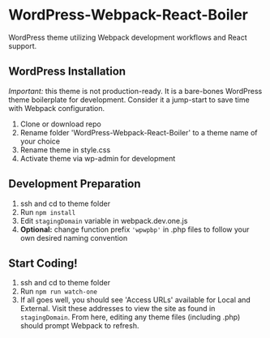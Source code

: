 # WordPress-Webpack-React-Boiler
WordPress theme utilizing Webpack development workflows and React support.

## WordPress Installation
*Important:* this theme is not production-ready. It is a bare-bones WordPress theme boilerplate for development. Consider it a jump-start to save time with Webpack configuration.

1. Clone or download repo
1. Rename folder 'WordPress-Webpack-React-Boiler' to a theme name of your choice
1. Rename theme in style.css
1. Activate theme via wp-admin for development

## Development Preparation

1. ssh and cd to theme folder
1. Run ```npm install```
1. Edit ```stagingDomain``` variable in webpack.dev.one.js
1. **Optional:** change function prefix ```'wpwpbp'``` in .php files to follow your own desired naming convention

## Start Coding!

1. ssh and cd to theme folder
1. Run ```npm run watch-one```
1. If all goes well, you should see 'Access URLs' available for Local and External. Visit these addresses to view the site as found in ```stagingDomain```. From here, editing any theme files (including .php) should prompt Webpack to refresh.
